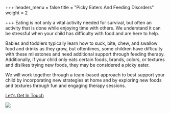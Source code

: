 +++
header_menu = false
title = "Picky Eaters And Feeding Disorders"
weight = 2

+++
Eating is not only a vital activity needed for survival, but often an activity that is done while enjoying time with others. We understand it can be stressful when your child has difficulty with food and are here to help.

Babies and toddlers typically learn how to suck, bite, chew, and swallow food and drinks as they grow, but oftentimes, some children have difficulty with these milestones and need additional support through feeding therapy. Additionally, if your child only eats certain foods, brands, colors, or textures and dislikes trying new foods, they may be considered a picky eater.

We will work together through a team-based approach to best support your child by incorporating new strategies at home and by exploring new foods and textures through fun and engaging therapy sessions.

[Let's Get In Touch](/#let-s-get-in-touch)

![](/uploads/pexels-any-lane-5727972.jpg)